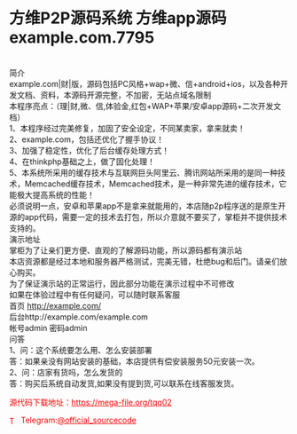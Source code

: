 # 方维P2P源码系统 方维app源码 example.com.7795

<br>简介<br>example.com|财|版，源码包括PC风格+wap+微、信+android+ios，以及各种开发文档、资料，本源码开源完整，不加密，无站点域名限制<br>本程序亮点：（理|财,微、信,体验金,红包+WAP+苹果/安卓app源码+二次开发文档）<br>1、本程序经过完美修复，加固了安全设定，不同某卖家，拿来就卖！<br>2、example.com，包括还优化了握手协议！<br>3、加强了稳定性，优化了后台缓存处理方式！<br>4、在thinkphp基础之上，做了固化处理！<br>5、本系统所采用的缓存技术与互联网巨头阿里云、腾讯网站所采用的是同一种技术，Memcached缓存技术，Memcached技术，是一种非常先进的缓存技术，它能极大提高系统的性能！<br>必须说明一点，安卓和苹果app不是拿来就能用的，本店随p2p程序送的是原生开源的app代码，需要一定的技术去打包，所以介意就不要买了，掌柜并不提供技术支持的。<br>演示地址<br>掌柜为了让亲们更方便、直观的了解源码功能，所以源码都有演示站<br>本店资源都是经过本地和服务器严格测试，完美无错，杜绝bug和后门。请亲们放心购买。<br>为了保证演示站的正常运行，因此部分功能在演示过程中不可修改<br>如果在体验过程中有任何疑问，可以随时联系客服<br>首页 http://example.com/<br>后台http://example.com/example.com<br>帐号admin 密码admin<br>问答<br>1、问：这个系统要怎么用、怎么安装部署<br>答：如果亲没有网站安装的基础，本店提供有偿安装服务50元安装一次。<br>2、问：店家有货吗，怎么发货的<br>答：购买后系统自动发货,如果没有提到货,可以联系在线客服发货。<br>


<p style="color: red;">源代码下载地址：<a href="https://mega-file.org/tqq02" style="color: red;">https://mega-file.org/tqq02</a></p><p style="color: red;"><img src="https://cdn-icons-png.flaticon.com/512/2111/2111646.png" alt="Telegram Icon" style="width: 16px; vertical-align: middle; margin-right: 5px;">Telegram:<a href="https://t.me/official_sourcecode" style="color: red;">@official_sourcecode</a></p>